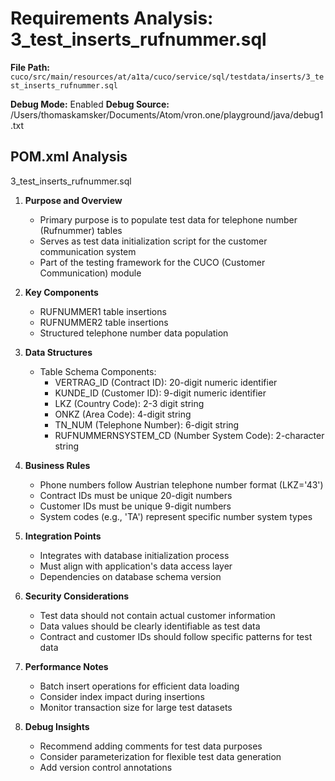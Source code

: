 # Requirements Analysis: 3_test_inserts_rufnummer.sql

**File Path:** `cuco/src/main/resources/at/a1ta/cuco/service/sql/testdata/inserts/3_test_inserts_rufnummer.sql`

**Debug Mode:** Enabled
**Debug Source:** /Users/thomaskamsker/Documents/Atom/vron.one/playground/java/debug1.txt

## POM.xml Analysis

3_test_inserts_rufnummer.sql

1. **Purpose and Overview**
   - Primary purpose is to populate test data for telephone number (Rufnummer) tables
   - Serves as test data initialization script for the customer communication system
   - Part of the testing framework for the CUCO (Customer Communication) module

2. **Key Components**
   - RUFNUMMER1 table insertions
   - RUFNUMMER2 table insertions
   - Structured telephone number data population

3. **Data Structures**
   - Table Schema Components:
     * VERTRAG_ID (Contract ID): 20-digit numeric identifier
     * KUNDE_ID (Customer ID): 9-digit numeric identifier
     * LKZ (Country Code): 2-3 digit string
     * ONKZ (Area Code): 4-digit string
     * TN_NUM (Telephone Number): 6-digit string
     * RUFNUMMERNSYSTEM_CD (Number System Code): 2-character string

4. **Business Rules**
   - Phone numbers follow Austrian telephone number format (LKZ='43')
   - Contract IDs must be unique 20-digit numbers
   - Customer IDs must be unique 9-digit numbers
   - System codes (e.g., 'TA') represent specific number system types

5. **Integration Points**
   - Integrates with database initialization process
   - Must align with application's data access layer
   - Dependencies on database schema version

6. **Security Considerations**
   - Test data should not contain actual customer information
   - Data values should be clearly identifiable as test data
   - Contract and customer IDs should follow specific patterns for test data

7. **Performance Notes**
   - Batch insert operations for efficient data loading
   - Consider index impact during insertions
   - Monitor transaction size for large test datasets

8. **Debug Insights**
   - Recommend adding comments for test data purposes
   - Consider parameterization for flexible test data generation
   - Add version control annotations